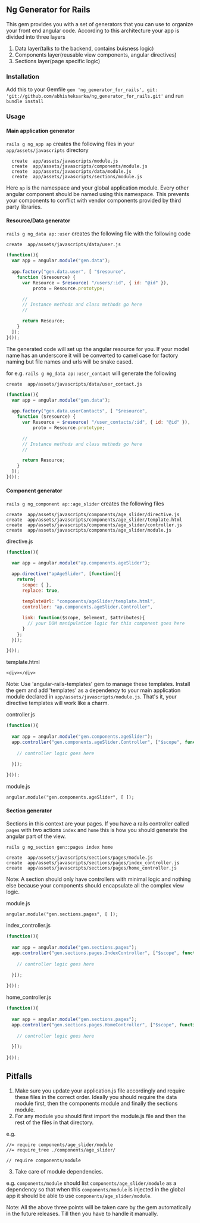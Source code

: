 ## Ng Generator for Rails

This gem provides you with a set of generators that you can use to organize your front end angular code. According to this architecture your app is divided into three layers

1. Data layer(talks to the backend, contains buisness logic)
2. Components layer(reusable view components, angular directives)
3. Sections layer(page specific logic)

### Installation

Add this to your Gemfile 
`gem 'ng_generator_for_rails', git: 'git://github.com/abhisheksarka/ng_generator_for_rails.git'`
and run `bundle install`

### Usage

#### Main application generator
`rails g ng_app ap` creates the following files in your `app/assets/javascripts` directory

```
  create  app/assets/javascripts/module.js
  create  app/assets/javascripts/components/module.js
  create  app/assets/javascripts/data/module.js
  create  app/assets/javascripts/sections/module.js
```

Here `ap` is the namespace and your global application module. Every other angular component should be named using this namespace. This prevents your components to conflict with vendor components provided by third party libraries.

#### Resource/Data generator

`rails g ng_data ap::user` creates the following file with the following code

`create  app/assets/javascripts/data/user.js`

```javascript
(function(){
  var app = angular.module("gen.data");
  
  app.factory("gen.data.user", [ "$resource", 
    function ($resource) {
      var Resource = $resource( "/users/:id", { id: "@id" }),
          proto = Resource.prototype;

      //    
      // Instance methods and class methods go here
      // 

      return Resource;
    }
  ]);
}());
```
The generated code will set up the angular resource for you. If your model name has an underscore it will be converted to camel case for factory naming but file names and urls will be snake cased.

for e.g. `rails g ng_data ap::user_contact` will generate the following

`create  app/assets/javascripts/data/user_contact.js`

```javascript
(function(){
  var app = angular.module("gen.data");
  
  app.factory("gen.data.userContacts", [ "$resource", 
    function ($resource) {
      var Resource = $resource( "/user_contacts/:id", { id: "@id" }),
          proto = Resource.prototype;

      //    
      // Instance methods and class methods go here
      // 

      return Resource;
    }
  ]);
}());
```

#### Component generator

`rails g ng_component ap::age_slider` creates the following files

```
create  app/assets/javascripts/components/age_slider/directive.js
create  app/assets/javascripts/components/age_slider/template.html
create  app/assets/javascripts/components/age_slider/controller.js
create  app/assets/javascripts/components/age_slider/module.js
```

directive.js

```javascript
(function(){

  var app = angular.module("ap.components.ageSlider");

  app.directive("apAgeSlider", [function(){
    return{
      scope: { },
      replace: true,
      
      templateUrl: "components/ageSlider/template.html",
      controller: "ap.components.ageSlider.Controller",

      link: function($scope, $element, $attributes){
        // your DOM manipulation logic for this component goes here 
      }
    }; 
  }]); 

}());
```

template.html

`<div></div>`

Note: Use 'angular-rails-templates' gem to manage these templates. Install the gem and add 'templates' as a dependency to your main application module declared in `app/assets/javascripts/module.js`. That's it, your directive templates will work like a charm.

controller.js

```javascript
(function(){
  
  var app = angular.module("gen.components.ageSlider");
  app.controller("gen.components.ageSlider.Controller", ["$scope", function ($scope) {
    
    // controller logic goes here

  }]);
  
}());
```

module.js

`angular.module("gen.components.ageSlider", [ ]);`

#### Section generator
 Sections in this context are your pages. If you have a rails controller called `pages` with two actions `index` and `home` this is how you should generate the angular part of the view. 

`rails g ng_section gen::pages index home`

```
create  app/assets/javascripts/sections/pages/module.js
create  app/assets/javascripts/sections/pages/index_controller.js
create  app/assets/javascripts/sections/pages/home_controller.js
```

Note: A section should only have controllers with minimal logic and nothing else because your components should encapsulate all the complex view logic.

module.js

`angular.module("gen.sections.pages", [ ]);`

index_controller.js

```javascript
(function(){
  
  var app = angular.module("gen.sections.pages");
  app.controller("gen.sections.pages.IndexController", ["$scope", function ($scope) {
    
    // controller logic goes here

  }]);
  
}());
```

home_controller.js

```javascript
(function(){
  
  var app = angular.module("gen.sections.pages");
  app.controller("gen.sections.pages.HomeController", ["$scope", function ($scope) {
    
    // controller logic goes here

  }]);
  
}());
```

## Pitfalls

1. Make sure you update your application.js file accordingly and require these files in the correct order. Ideally you should require the data module first, then the components module and finally the sections module. 
2. For any module you should first import the module.js file and then the rest of the files in that directory. 

e.g. 
```
//= require components/age_slider/module
//= require_tree ./components/age_slider/

// require components/module
```
3. Take care of module dependencies.

e.g.
`components/module` should list `components/age_slider/module` as a dependency so that when this `components/module` is injected in the global app it should be able to use `components/age_slider/module`.

Note: All the above three points will be taken care by the gem automatically in the future releases. Till then you have to handle it manually.



